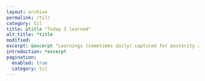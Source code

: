 ```yaml
---
layout: archive
permalink: /til/
category: til
title: &title "Today I learned"
alt_title: *title
modified:
excerpt: &excerpt "Learnings (sometimes daily) captured for posterity and educational purposes."
introduction: *excerpt
pagination: 
  enabled: true
  category: til
---
```

